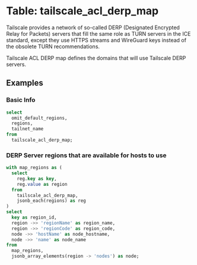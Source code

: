 # Table: tailscale_acl_derp_map

Tailscale provides a network of so-called DERP (Designated Encrypted Relay for Packets) servers that fill the same role as TURN servers in the ICE standard, except they use HTTPS streams and WireGuard keys instead of the obsolete TURN recommendations.

Tailscale ACL DERP map defines the domains that will use Tailscale DERP servers.

## Examples

### Basic Info

```sql
select
  omit_default_regions,
  regions,
  tailnet_name
from
  tailscale_acl_derp_map;
```

### DERP Server regions that are available for hosts to use

``` sql
with map_regions as (
  select
    reg.key as key,
    reg.value as region
  from
    tailscale_acl_derp_map,
    jsonb_each(regions) as reg
)
select
  key as region_id,
  region ->> 'regionName' as region_name,
  region ->> 'regionCode' as region_code,
  node ->> 'hostName' as node_hostname,
  node ->> 'name' as node_name
from
  map_regions,
  jsonb_array_elements(region -> 'nodes') as node;
```
